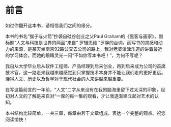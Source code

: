 # 前言

如过你翻开这本书，请相信我们之间的缘分。

本书的书名“猴子与火箭”抄袭自硅谷创业之父Paul Graham的《黑客与画家》，副标题“人文与科技是世界的两面”来自“ 罗辑思维 ”罗胖的台词。而写书的灵感和动力的来源，是某天坐南京92路公交去公司的路上，我对老婆津津乐道的讲着最近的学习体会，而她的眼睛灵光一闪“不如你写本书吧！”，为何不写呢？

我自从大学毕业后从软件工程师、产品经理到后来创业，再到后来成为公司的首席技术官，这一路走来我越来越感觉到只掌握技术本身并不能让我们走的更好更远。懂得人文、历史以及哲学对于现代社会的人来讲越来越重要。



在写这篇前言的一年前，“人文”二字从来没有在我的脑海里留下过太深的印象，起初对人文的了解是来自对“一席的每一集的观看，才让我逐渐建立起对艺术的认知。

本书结构比较简单，一共三章，每章由若干文章组成，表达一个完整的观点。祝您阅读愉快！

